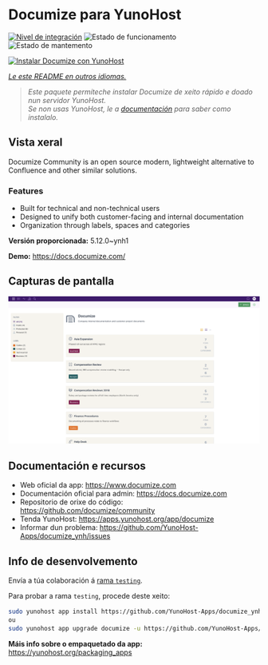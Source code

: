 <!--
NOTA: Este README foi creado automáticamente por <https://github.com/YunoHost/apps/tree/master/tools/readme_generator>
NON debe editarse manualmente.
-->

# Documize para YunoHost

[![Nivel de integración](https://apps.yunohost.org/badge/integration/documize)](https://ci-apps.yunohost.org/ci/apps/documize/)
![Estado de funcionamento](https://apps.yunohost.org/badge/state/documize)
![Estado de mantemento](https://apps.yunohost.org/badge/maintained/documize)

[![Instalar Documize con YunoHost](https://install-app.yunohost.org/install-with-yunohost.svg)](https://install-app.yunohost.org/?app=documize)

*[Le este README en outros idiomas.](./ALL_README.md)*

> *Este paquete permíteche instalar Documize de xeito rápido e doado nun servidor YunoHost.*  
> *Se non usas YunoHost, le a [documentación](https://yunohost.org/install) para saber como instalalo.*

## Vista xeral

Documize Community is an open source modern, lightweight alternative to Confluence and other similar solutions.

### Features

- Built for technical and non-technical users
- Designed to unify both customer-facing and internal documentation
- Organization through labels, spaces and categories

**Versión proporcionada:** 5.12.0~ynh1

**Demo:** <https://docs.documize.com/>

## Capturas de pantalla

![Captura de pantalla de Documize](./doc/screenshots/screenshot.png)

## Documentación e recursos

- Web oficial da app: <https://www.documize.com>
- Documentación oficial para admin: <https://docs.documize.com>
- Repositorio de orixe do código: <https://github.com/documize/community>
- Tenda YunoHost: <https://apps.yunohost.org/app/documize>
- Informar dun problema: <https://github.com/YunoHost-Apps/documize_ynh/issues>

## Info de desenvolvemento

Envía a túa colaboración á [rama `testing`](https://github.com/YunoHost-Apps/documize_ynh/tree/testing).

Para probar a rama `testing`, procede deste xeito:

```bash
sudo yunohost app install https://github.com/YunoHost-Apps/documize_ynh/tree/testing --debug
ou
sudo yunohost app upgrade documize -u https://github.com/YunoHost-Apps/documize_ynh/tree/testing --debug
```

**Máis info sobre o empaquetado da app:** <https://yunohost.org/packaging_apps>
